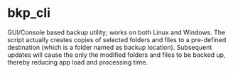 bkp_cli
=======

GUI/Console based backup utility; works on both Linux and Windows. The script actually creates copies of selected
folders and files to a pre-defined destination (which is a folder named as backup location). Subsequent updates will
cause the only the modified folders and files to be backed up, thereby reducing app load and processing time.
